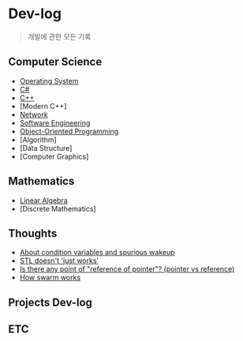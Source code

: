 # Dev-log

> 개발에 관한 모든 기록

## Computer Science
- [Operating System](https://github.com/kwan3854/Dev-log/blob/master/Study/Operating_System/Operating_System_Index.md)
- [C#](https://github.com/kwan3854/Dev-log/blob/master/Study/C_Sharp/C_Sharp_Index.md)
- [C++](https://github.com/kwan3854/Dev-log/blob/master/Study/CPP/CPP_Index.md)
- [Modern C++]
- [Network](https://github.com/kwan3854/Dev-log/blob/master/Study/Network/Network_Index.md)
- [Software Engineering](https://github.com/kwan3854/Dev-log/blob/master/Study/Software_Engineering/Software_Engineering_Index.md)
- [Object-Oriented Programming](https://github.com/kwan3854/Dev-log/blob/master/Study/OOP/OOP-Index.md)
- [Algorithm]
- [Data Structure]
- [Computer Graphics]

## Mathematics
- [Linear Algebra](https://github.com/kwan3854/Dev-log/blob/master/Study/Linear_Algebra/Linear_Algebra-Index.md)
- [Discrete Mathematics]

## Thoughts
- [About condition variables and spurious wakeup](https://github.com/kwan3854/Dev-log/blob/master/Thoughts/about_condition_variable.md)
- [STL doesn't 'just works'](https://github.com/kwan3854/Dev-log/blob/master/Thoughts/STL_is_not_magic.md)
- [Is there any point of "reference of pointer"? (pointer vs reference)](https://github.com/kwan3854/Dev-log/blob/master/Thoughts/Is_there_any_point_of_reference_of_pointer.md)
- [How swarm works](https://github.com/kwan3854/Dev-log/blob/master/Thoughts/How_swarm_works.md)

## Projects Dev-log



## ETC

